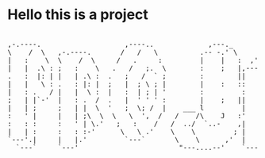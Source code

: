 # Hello this is a project

<pre>
                                                                                       ,----, 
,-.----.                    ,----..             ,---._                               ,/   .`| 
\    /  \   ,-.----.       /   /   \          .-- -.' \     ,---,.   ,----..       ,`   .'  : 
|   :    \  \    /  \     /   .     :         |    |   :  ,'  .' |  /   /   \    ;    ;     / 
|   |  .\ : ;   :    \   .   /   ;.  \        :    ;   |,---.'   | |   :     : .'___,/    ,'  
.   :  |: | |   | .\ :  .   ;   /  ` ;        :        ||   |   .' .   |  ;. / |    :     |   
|   |   \ : .   : |: |  ;   |  ; \ ; |        |    :   ::   :  |-, .   ; /--`  ;    |.';  ;   
|   : .   / |   |  \ :  |   :  | ; | '        :         :   |  ;/| ;   | ;     `----'  |  |   
;   | |`-'  |   : .  /  .   |  ' ' ' :        |    ;   ||   :   .' |   : |         '   :  ;   
|   | ;     ;   | |  \  '   ;  \; /  |    ___ l         |   |  |-, .   | '___      |   |  '   
:   ' |     |   | ;\  \  \   \  ',  /   /    /\    J   :'   :  ;/| '   ; : .'|     '   :  |   
:   : :     :   ' | \.'   ;   :    /   /  ../  `..-    ,|   |    \ '   | '/  :     ;   |.'    
|   | :     :   : :-'      \   \ .'    \    \         ; |   :   .' |   :    /      '---'      
`---'.|     |   |.'         `---`       \    \      ,'  |   | ,'    \   \ .'                  
  `---`     `---'                        "---....--'    `----'       `---`                    
                                                                                              
</pre>